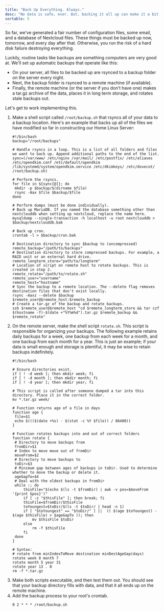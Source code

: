 ```yaml
---
title: "Back Up Everything. Always."
desc: "No data is safe, ever. But, backing it all up can make it a bit less precarious"
sortable: 5
---
```


So far, we've generated a fair number of configuration files, some email, and a database of Nextcloud files. These things must be backed up now, tomorrow, and every day after that. Otherwise, you run the risk of a hard disk failure destroying everything.

Luckily, routine tasks like backups are something computers are very good at. We'll set up automatic backups that operate like this:
 * On your server, all files to be backed up are rsynced to a backup folder on the server every night.
 * Next, the backup folder is rsynced to a remote machine (if available).
 * Finally, the remote machine (or the server if you don't have one) makes a tar.gz archive of the data, places it in long term storage, and rotates stale backups out.

Let's get to work implementing this.
1. Make a shell script called `/root/backup.sh` that rsyncs all of your data to a backup location. Here's an example that backs up all of the files we have modified so far in constructing our Home Linux Server:
   ```
   #!/bin/bash
   backup="/root/backups"
 
   # Handle rsyncs in a loop. This is a list of all folders and files we want to back up. Append additional paths to the end of the list.
   sync=(/var/www/ /etc/nginx /var/mail/ /etc/postfix/ /etc/aliases /etc/opendkim.conf /etc/default/opendkim /lib/systemd/system/opendkim.service /etc/dkimkeys/ /etc/dovecot/ /root/backup.sh)
 	
   # Perform the rsyncs.
   for file in ${sync[@]}; do
   	mkdir -p $backup/$(dirname $file)
   	rsync -Aax $file $backup/$file
   done
 
   # Perform dumps (must be done individually).
   # Back up MariaDB. If you named the database something other than nextclouddb when setting up nextcloud, replace the name here.
   mysqldump --single-transaction -h localhost -u root nextclouddb > $backup/nextclouddb.bak
 	
   # Back up cron.
   crontab -l > $backup/cron.bak
   
   # Destination directory to sync $backup to (uncompressed)
   remote_backup="/path/to/backups"
   # Destination directory to store compressed backups. For example, a RAID unit or an external hard drive.
   remote_longterm_store="path/to/longterm"
   # Location of script on remote host to rotate backups. This is created in step 2.
   remote_rotate="/path/to/rotate.sh"
   remote_user="username"
   remote_host="hostname"
   # Sync the backup to a remote location. The --delete flag removes destination files that don't exist locally.
   rsync -Aaxz --delete $backup $remote_user@$remote_host:$remote_backup
   # Create a tar.gz of the backup and rotate backups.
   ssh $remote_user@$remote_host "cd $remote_longterm_store && tar czf $(hostname -f)-$(date +"%Y%m%d").tar.gz $remote_backup && $remote_rotate"
   ```
2. On the remote server, make the shell script `rotate.sh`. This script is responsible for organizing your backups. The following example retains daily backups for a week, one backup from each week for a month, and one backup from each month for a year. This is just an example; if your data is small enough and storage is plentiful, it may be wise to retain backups indefinitely.
   ```
   #!/bin/bash

   # Ensure directories exist.
   if [ ! -d week ]; then mkdir week; fi
   if [ ! -d month ]; then mkdir month; fi
   if [ ! -d year ]; then mkdir year; fi

   # This script is called after someone dumped a tar into this directory. Place it in the correct folder.
   mv *.tar.gz week/

   # Function returns age of a file in days
   function age {
   	file=$1
   	echo $((($(date +%s) - $(stat -c %Y $file)) / 86400))
   }

   # Function rotates backups into and out of correct folders
   function rotate {
   	# Directory to move backups from
   	fromDir=$1
   	# Index to move move out of fromDir
   	moveFrom=$2
   	# Directory to move backups to
   	toDir=$3
   	# Minimum gap between ages of backups in toDir. Used to determine whether to move the backup or delete it.
   	ageGapTo=$4
   	# Deal with the oldest backups in fromDir
   	while :; do
   		thisFile="$(echo $(ls -t $fromDir) | awk -v pos=$moveFrom '{print $pos}')"
   		if [ -z "$thisFile" ]; then break; fi
   		thisFile=$fromDir/$thisFile
   		toYoungest=$toDir/$(ls -t $toDir/ | head -n 1)
   		if [ "$toYoungest" == "$toDir/" ] ||  (( $(age $toYoungest) - $(age $thisFile) > $ageGapTo )); then
   			mv $thisFile $toDir
   		else
   			rm -f $thisFile
   		fi
   	done
   }

   # Syntax:
   # rotate from minIndexToMove destination minDestAgeGap(days)
   rotate week 8 month 7
   rotate month 5 year 31
   rotate year 13 . 0
   rm -f *.tar.gz
   ```
3. Make both scripts executable, and then test them out. You should see that your backup directory fills with data, and that it all ends up on the remote machine.
4. Add the backup process to your root's crontab.
   ```
   0 2 * * * /root/backup.sh
   ```
